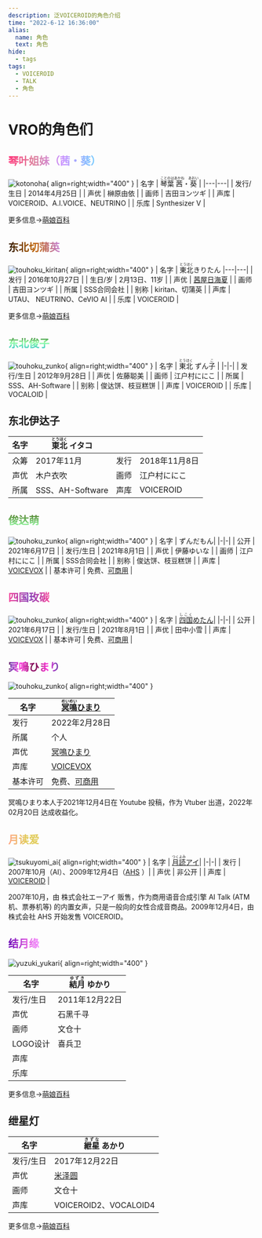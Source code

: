 ```yaml
---
description: 泛VOICEROID的角色介绍
time: "2022-6-12 16:36:00"
alias: 
  name: 角色
  text: 角色
hide:
  - tags
tags:
  - VOICEROID
  - TALK
  - 角色
---
```


# VRO的角色们

## **<span style="background: rgb(255,51,120);background: linear-gradient(90deg, rgba(255,51,120,1) 0%, rgba(221,131,158,1) 28%, rgba(202,145,255,1) 58%, rgba(100,212,255,1) 100%);;-webkit-background-clip: text;-webkit-text-fill-color: transparent;">琴叶姐妹（茜・葵）</span>**
<!-- 渐变使用 https://cssgradient.io/ -->

![kotonoha](../assets/medias/akane_aoi_tietie.jpg){ align=right;width="400" }
| 名字 | <ruby>琴葉<rt>ことのは</rt></ruby><ruby>茜<rt>あかね</rt></ruby>・<ruby>葵<rt>あおい</rt> </ruby>|
|---|---|
| 发行/生日 | 2014年4月25日 |
| 声优 | 榊原由依 |
| 画师 | 吉田ヨンツギ |
| 声库 | VOICEROID、A.I.VOICE、NEUTRINO |
| 乐库 | Synthesizer V |

更多信息→[萌娘百科](https://zh.moegirl.org.cn/%E7%90%B4%E5%8F%B6%E8%8C%9C%E3%80%81%E8%91%B5)

## **<span style="background: rgb(199,131,221);background: linear-gradient(260deg, rgba(199,131,221,1) 0%, rgba(189,97,0,1) 50%, rgba(38,20,0,1) 100%);;-webkit-background-clip: text;-webkit-text-fill-color: transparent;">东北切蒲英</span>**
<!-- 渐变使用 https://cssgradient.io/ -->

![touhoku_kiritan](../assets/medias/21141353_p0.jpg){ align=right;width="400" }
| 名字 | <ruby>東北<rt>とうほく</rt></ruby>きりたん
|---|---|
| 发行 | 2016年10月27日 |
| 生日/岁 | 2月13日、11岁 |
| 声优 | [茜屋日海夏](https://twitter.com/iRis_a_himi) |
| 画师 | 吉田ヨンツギ |
| 所属 | SSS合同会社 |
| 别称 | kiritan、切蒲英 |
| 声库 | UTAU、 NEUTRINO、CeVIO AI |
| 乐库 | VOICEROID |

更多信息→[萌娘百科](https://zh.moegirl.org.cn/%E7%90%B4%E5%8F%B6%E8%8C%9C%E3%80%81%E8%91%B5)



## <span style="background: rgb(34,193,195);background: linear-gradient(0deg, rgba(34,193,195,1) 0%, rgba(150,255,167,1) 56%, rgba(46,124,37,1) 100%);-webkit-background-clip: text;-webkit-text-fill-color: transparent;">**东北俊子**</span>
![touhoku_zunko](../assets/medias/966896_touhoku_zunko.jpg){ align=right;width="400" }
| 名字 | <ruby>東北<rt>とうほく</rt></ruby> ずん<ruby>子<rt>こ</rt></ruby> |
|-|-|
| 发行/生日 | 2012年9月28日 |
| 声优 | 佐藤聪美 |
| 画师 | 江户村ににこ |
| 所属 | SSS、AH-Software |
| 别称 | 俊达饼、枝豆糕饼 |
| 声库 | VOICEROID |
| 乐库 | VOCALOID |

## 东北伊达子

| 名字 | <ruby>東北<rt>とうほく</rt></ruby> イタコ |||
|-|-|-|-|
| 众筹 | 2017年11月 | 发行 | 2018年11月8日
| 声优 | 木户衣吹 | 画师 | 江户村ににこ |
| 所属 | SSS、AH-Software | 声库 | VOICEROID |

## <span style="background: rgb(150,255,167);background: linear-gradient(0deg, rgba(150,255,167,1) 0%, rgba(77,124,37,1) 100%);-webkit-background-clip: text;-webkit-text-fill-color: transparent;">**俊达萌**</span>
![touhoku_zunko](../assets/medias/Chara_zunmon.png){ align=right;width="400" }
| 名字 | ずんだもん|
|-|-|
| 公开 | 2021年6月17日 |
| 发行/生日 | 2021年8月1日 |
| 声优 | 伊藤ゆいな |
| 画师 | 江户村ににこ |
| 所属 | SSS合同会社 |
| 别称 | 俊达饼、枝豆糕饼 |
| 声库 | [VOICEVOX](https://voicevox.hiroshiba.jp/) |
| 基本许可 | 免费、[可商用](https://voicevox.hiroshiba.jp/term/) |


## <span style="background: rgb(126,63,185);background: radial-gradient(circle, rgba(126,63,185,1) 0%, rgba(252,70,153,1) 100%);-webkit-background-clip: text;-webkit-text-fill-color: transparent;">**四国玫碳**</span>

![touhoku_zunko](../assets/medias/siguo_92645347_p0.png){ align=right;width="400" }
| 名字 | [<ruby>四国<rt>しこく</rt></ruby>めたん](https://dic.pixiv.net/a/%E5%9B%9B%E5%9B%BD%E3%82%81%E3%81%9F%E3%82%93)|
|-|-|
| 公开 | 2021年6月17日 |
| 发行/生日 | 2021年8月1日 |
| 声优 | 田中小雪 |
| 声库 | [VOICEVOX](https://voicevox.hiroshiba.jp/) |
| 基本许可 | 免费、[可商用](https://voicevox.hiroshiba.jp/term/) |

## <span style="background: rgb(77,0,32);background: radial-gradient(circle, rgba(77,0,32,1) 0%, rgba(174,27,134,1) 21%, rgba(255,49,219,1) 52%, rgba(126,63,185,1) 87%, rgba(77,0,32,1) 100%);-webkit-background-clip: text;-webkit-text-fill-color: transparent;">**冥鳴ひまり**</span>

![touhoku_zunko](../assets/medias/meimei_himari_97264697_p0.png){ align=right;width="400" }

| 名字 | [<ruby>冥鳴<rt>めいめい</rt></ruby>ひまり](https://dic.pixiv.net/a/%E5%9B%9B%E5%9B%BD%E3%82%81%E3%81%9F%E3%82%93)|
|-|-|
| 发行 | 2022年2月28日 |
| 所属 | 个人 |
| 声优 | [冥鳴ひまり](https://www.youtube.com/channel/UCBA2EDiX5euSTM2Ic3gKqIw) |
| 声库 | [VOICEVOX](https://voicevox.hiroshiba.jp/) |
| 基本许可 | 免费、[可商用](https://meimeihimari.wixsite.com/himari/terms-of-use) |

冥鳴ひまり本人于2021年12月4日在 Youtube 投稿，作为 Vtuber 出道，2022年02月20日 达成收益化。

## <span style="background: rgb(255,164,130);background: linear-gradient(90deg, rgba(255,164,130,1) 0%, rgba(225,203,88,1) 61%);-webkit-background-clip: text;-webkit-text-fill-color: transparent;">**月读爱**</span>

![tsukuyomi_ai](../assets/medias/tsukuyomi_ai_le.png){ align=right;width="400" }
| 名字 | [<ruby>月読<rt>つくよみ</rt></ruby>アイ](https://dic.nicovideo.jp/a/%E6%9C%88%E8%AA%AD%E3%82%A2%E3%82%A4)|
|-|-|
| 发行 | 2007年10月（AI）、2009年12月4日（[AHS](https://www.ah-soft.com/voiceroid/ai/) ）|
| 声优 | 非公开 |
| 声库 | [VOICEROID](https://www.ah-soft.com/voiceroid/ai/) |

2007年10月，由 株式会社エーアイ 贩售，作为商用语音合成引擎 AI Talk (ATM 机、票券机等) 的内置女声，只是一般向的女性合成音商品。2009年12月4日，由株式会社 AHS 开始发售 VOICEROID。

## <span style="background: rgb(102,0,179);background: linear-gradient(90deg, rgba(102,0,179,1) 0%, rgba(223,88,225,1) 61%, rgba(243,144,255,1) 100%);-webkit-background-clip: text;-webkit-text-fill-color: transparent;">**结月缘**</span>
![yuzuki_yukari](../assets/medias/yukari_set.png){ align=right;width="400" }

| 名字 | <ruby>結月<rt>ゆずき</rt></ruby> ゆかり |
|-|-|
| 发行/生日 | 2011年12月22日 |
| 声优 | 石黑千寻 |
| 画师 | 文仓十 |
| LOGO设计 | 喜兵卫 |
| 声库 |  |
| 乐库 |  |

更多信息→[萌娘百科](https://zh.moegirl.org.cn/%E7%BB%93%E6%9C%88%E7%BC%98)

## **绁星灯**

| 名字 | <ruby>紲星<rt>きずな</rt></ruby> あかり |
|-|-|
| 发行/生日 | 2017年12月22日 |
| 声优 | [米泽圆](https://twitter.com/yone_mado) |
| 画师 | 文仓十 |
| 声库 | VOICEROID2、VOCALOID4 |
更多信息→[萌娘百科](https://zh.moegirl.org.cn/%E7%BB%81%E6%98%9F%E7%81%AF)